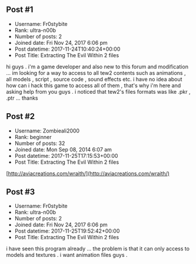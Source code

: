 ## Post #1
- Username: Fr0stybite
- Rank: ultra-n00b
- Number of posts: 2
- Joined date: Fri Nov 24, 2017 6:06 pm
- Post datetime: 2017-11-24T10:40:24+00:00
- Post Title: Extracting The Evil Within 2 files

hi guys . 
i'm a game developer and also new to this forum and modification ...
im looking for a way to access to all tew2 contents such as animations , all models , script , source code , sound effects etc. 
i have no idea about how can i hack this game to access all of them , that's why i'm here and asking help from you guys . i noticed that tew2's files formats was like .pkr , .ptr  ... 
thanks
## Post #2
- Username: Zombieali2000
- Rank: beginner
- Number of posts: 32
- Joined date: Mon Sep 08, 2014 6:07 am
- Post datetime: 2017-11-25T17:15:53+00:00
- Post Title: Extracting The Evil Within 2 files

[http://aviacreations.com/wraith/](http://aviacreations.com/wraith/)
## Post #3
- Username: Fr0stybite
- Rank: ultra-n00b
- Number of posts: 2
- Joined date: Fri Nov 24, 2017 6:06 pm
- Post datetime: 2017-11-25T19:52:42+00:00
- Post Title: Extracting The Evil Within 2 files

i have seen this program already ... the problem is that it can only access to models and textures . i want animation files guys .
